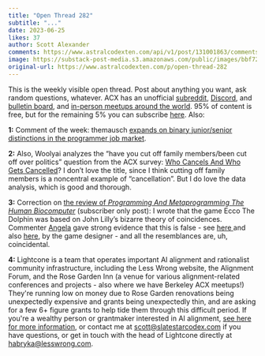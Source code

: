 ```yaml
---
title: "Open Thread 282"
subtitle: "..."
date: 2023-06-25
likes: 37
author: Scott Alexander
comments: https://www.astralcodexten.com/api/v1/post/131001863/comments?&all_comments=true
image: https://substack-post-media.s3.amazonaws.com/public/images/bbf72e84-773b-4193-b8c6-59b1d87093e8_255x255.webp
original-url: https://www.astralcodexten.com/p/open-thread-282
---
```

This is the weekly visible open thread. Post about anything you want, ask random questions, whatever. ACX has an unofficial [subreddit](https://www.reddit.com/r/slatestarcodex/), [Discord](https://discord.gg/RTKtdut), and [bulletin board](https://www.datasecretslox.com/index.php), and [in-person meetups around the world](https://www.lesswrong.com/community?filters%5B0%5D=SSC). 95% of content is free, but for the remaining 5% you can subscribe [here](https://astralcodexten.substack.com/subscribe?). Also:

**1:** Comment of the week: themausch [expands on binary junior/senior distinctions in the programmer job market](https://substack.com/profile/1243656-themausch/note/c-17070012?utm_source=activity_item).

**2:** Also, Woolyai analyzes the “have you cut off family members/been cut off over politics” question from the ACX survey: [Who Cancels And Who Gets Cancelled](https://woolyai.substack.com/p/who-cancels-and-who-gets-canceled)? I don’t love the title, since I think cutting off family members is a noncentral example of “cancellation”. But I do love the data analysis, which is good and thorough.

**3:** Correction on [the review of ](https://astralcodexten.substack.com/p/book-review-programming-and-metaprogramming)_[Programming And Metaprogramming The Human Biocomputer](https://astralcodexten.substack.com/p/book-review-programming-and-metaprogramming)_ (subscriber only post): I wrote that the game Ecco The Dolphin was based on John Lilly’s bizarre theory of coincidences. Commenter [Angela](https://astralcodexten.substack.com/p/book-review-programming-and-metaprogramming/comment/17650570) gave strong evidence that this is false - see [here ](https://twitter.com/edannunziata/status/1261080050910150657)and also [here](https://twitter.com/edannunziata/status/250307896573820928), by the game designer - and all the resemblances are, uh, coincidental.

**4:** Lightcone is a team that operates important AI alignment and rationalist community infrastructure, including the Less Wrong website, the Alignment Forum, and the Rose Garden Inn (a venue for various alignment-related conferences and projects - also where we have Berkeley ACX meetups!) They're running low on money due to Rose Garden renovations being unexpectedly expensive and grants being unexpectedly thin, and are asking for a few 6+ figure grants to help tide them through this difficult period. If you're a wealthy person or grantmaker interested in AI alignment, [see here for more information](https://www.lesswrong.com/posts/9iDw6ugMPk7pmXuyW/lightcone-infrastructure-lesswrong-is-looking-for-funding), or contact me at scott@slatestarcodex.com if you have questions, or get in touch with the head of Lightcone directly at habryka@lesswrong.com.
